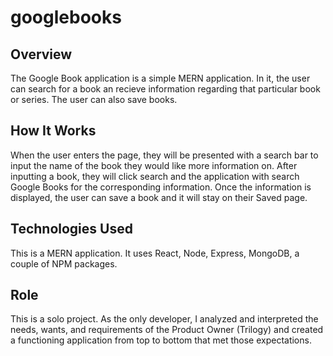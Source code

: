 # googlebooks
## Overview
The Google Book application is a simple MERN application. In it, the user can search for a book an recieve information regarding that particular book or series. The user can also save books.

## How It Works
When the user enters the page, they will be presented with a search bar to input the name of the book they would like more information on. After inputting a book, they will click search and the application with search Google Books for the corresponding information. Once the information is displayed, the user can save a book and it will stay on their Saved page. 

## Technologies Used
This is a MERN application. It uses React, Node, Express, MongoDB, a couple of NPM packages.

## Role
This is a solo project. As the only developer, I analyzed and interpreted the needs, wants, and requirements of the Product Owner (Trilogy) and created a functioning application from top to bottom that met those expectations.
